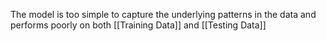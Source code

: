 The model is too simple to capture the underlying patterns in the data and performs poorly on both [[Training Data]] and [[Testing Data]]